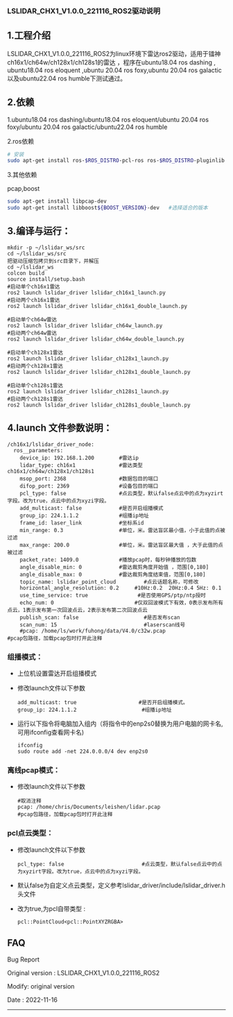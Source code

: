 ### LSLIDAR_CHX1_V1.0.0_221116_ROS2驱动说明

## 1.工程介绍

​		LSLIDAR_CHX1_V1.0.0_221116_ROS2为linux环境下雷达ros2驱动，适用于镭神ch16x1/ch64w/ch128x1/ch128s1的雷达 ，程序在ubuntu18.04 ros dashing , ubuntu18.04 ros eloquent ,ubuntu 20.04 ros foxy,ubuntu 20.04 ros galactic以及ubuntu22.04 ros humble下测试通过。

## 2.依赖

1.ubuntu18.04 ros dashing/ubuntu18.04 ros eloquent/ubuntu 20.04 ros foxy/ubuntu 20.04 ros galactic/ubuntu22.04 ros humble

2.ros依赖

```bash
# 安装
sudo apt-get install ros-$ROS_DISTRO-pcl-ros ros-$ROS_DISTRO-pluginlib  ros-$ROS_DISTRO-pcl-conversions 
```

3.其他依赖

pcap,boost

~~~bash
sudo apt-get install libpcap-dev
sudo apt-get install libboost${BOOST_VERSION}-dev   #选择适合的版本
~~~



## 3.编译与运行：

~~~shell
mkdir -p ~/lslidar_ws/src
cd ~/lslidar_ws/src
把驱动压缩包拷贝到src目录下，并解压
cd ~/lslidar_ws
colcon build
source install/setup.bash
#启动单个ch16x1雷达
ros2 launch lslidar_driver lslidar_ch16x1_launch.py
#启动两个ch16x1雷达
ros2 launch lslidar_driver lslidar_ch16x1_double_launch.py

#启动单个ch64w雷达
ros2 launch lslidar_driver lslidar_ch64w_launch.py
#启动两个ch64w雷达
ros2 launch lslidar_driver lslidar_ch64w_double_launch.py

#启动单个ch128x1雷达
ros2 launch lslidar_driver lslidar_ch128x1_launch.py
#启动两个ch128x1雷达
ros2 launch lslidar_driver lslidar_ch128x1_double_launch.py

#启动单个ch128s1雷达
ros2 launch lslidar_driver lslidar_ch128s1_launch.py
#启动两个ch128s1雷达
ros2 launch lslidar_driver lslidar_ch128s1_double_launch.py
~~~



## 4.launch 文件参数说明：

~~~shell
/ch16x1/lslidar_driver_node:
  ros__parameters:
    device_ip: 192.168.1.200        #雷达ip
    lidar_type: ch16x1              #雷达类型  ch16x1/ch64w/ch128x1/ch128s1
    msop_port: 2368                 #数据包目的端口
    difop_port: 2369                #设备包目的端口
    pcl_type: false                 #点云类型，默认false点云中的点为xyzirt字段。改为true，点云中的点为xyzi字段。
    add_multicast: false            #是否开启组播模式
    group_ip: 224.1.1.2             #组播ip地址
    frame_id: laser_link            #坐标系id
    min_range: 0.3                  #单位，米。雷达盲区最小值，小于此值的点被过滤
    max_range: 200.0                #单位，米。雷达盲区最大值 ，大于此值的点被过滤
    packet_rate: 1409.0             #播放pcap时，每秒钟播放的包数
    angle_disable_min: 0            #雷达裁剪角度开始值 ，范围[0,180]
    angle_disable_max: 0            #雷达裁剪角度结束值，范围[0,180]
    topic_name: lslidar_point_cloud         #点云话题名称，可修改
    horizontal_angle_resolution: 0.2     #10Hz:0.2  20Hz:0.4 5Hz: 0.1
    use_time_service: true                #是否使用GPS/ptp/ntp授时
    echo_num: 0                          #仅双回波模式下有效，0表示发布所有点云，1表示发布第一次回波点云，2表示发布第二次回波点云
    publish_scan: false                     #是否发布scan
    scan_num: 15                            #laserscan线号
    #pcap: /home/ls/work/fuhong/data/V4.0/c32w.pcap                        #pcap包路径，加载pcap包时打开此注释
~~~

### 组播模式：

- 上位机设置雷达开启组播模式

- 修改launch文件以下参数

  ~~~shell
  add_multicast: true                    #是否开启组播模式。
  group_ip: 224.1.1.2                     #组播ip地址
  ~~~

- 运行以下指令将电脑加入组内（将指令中的enp2s0替换为用户电脑的网卡名,可用ifconfig查看网卡名)

  ~~~shell
  ifconfig
  sudo route add -net 224.0.0.0/4 dev enp2s0
  ~~~



### 离线pcap模式：

- 修改launch文件以下参数

  ~~~shell
  #取消注释
  pcap: /home/chris/Documents/leishen/lidar.pcap                        #pcap包路径，加载pcap包时打开此注释
  ~~~



###  pcl点云类型：

- 修改launch文件以下参数

  ~~~shell
  pcl_type: false                         #点云类型，默认false点云中的点为xyzirt字段。改为true，点云中的点为xyzi字段。
  ~~~

  

- 默认false为自定义点云类型，定义参考lslidar_driver/include/lslidar_driver.h头文件

- 改为true,为pcl自带类型 :

  ~~~shell
  pcl::PointCloud<pcl::PointXYZRGBA>
  ~~~

  

## FAQ

Bug Report

Original version : LSLIDAR_CHX1_V1.0.0_221116_ROS2

Modify:  original version

Date    : 2022-11-16

---------------





